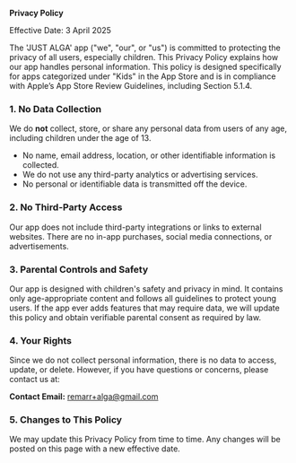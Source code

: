 **Privacy Policy**

Effective Date: 3 April 2025

The 'JUST ALGA' app ("we", "our", or "us") is committed to protecting the privacy of all users, especially children. This Privacy Policy explains how our app handles personal information. This policy is designed specifically for apps categorized under "Kids" in the App Store and is in compliance with Apple’s App Store Review Guidelines, including Section 5.1.4.

### 1. **No Data Collection**

We do **not** collect, store, or share any personal data from users of any age, including children under the age of 13.  
- No name, email address, location, or other identifiable information is collected.  
- We do not use any third-party analytics or advertising services.  
- No personal or identifiable data is transmitted off the device.

### 2. **No Third-Party Access**

Our app does not include third-party integrations or links to external websites. There are no in-app purchases, social media connections, or advertisements.

### 3. **Parental Controls and Safety**

Our app is designed with children's safety and privacy in mind. It contains only age-appropriate content and follows all guidelines to protect young users. If the app ever adds features that may require data, we will update this policy and obtain verifiable parental consent as required by law.

### 4. **Your Rights**

Since we do not collect personal information, there is no data to access, update, or delete. However, if you have questions or concerns, please contact us at:

**Contact Email:** remarr+alga@gmail.com

### 5. **Changes to This Policy**

We may update this Privacy Policy from time to time. Any changes will be posted on this page with a new effective date.
